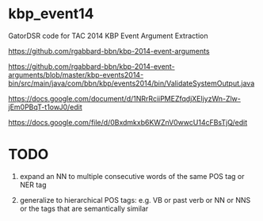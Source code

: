 kbp_event14
===========

GatorDSR code for TAC 2014 KBP Event Argument Extraction

https://github.com/rgabbard-bbn/kbp-2014-event-arguments

https://github.com/rgabbard-bbn/kbp-2014-event-arguments/blob/master/kbp-events2014-bin/src/main/java/com/bbn/kbp/events2014/bin/ValidateSystemOutput.java

https://docs.google.com/document/d/1NRrRciiPMEZfqdjXEljyzWn-Zlw-jEm0PBqT-t1owJ0/edit

https://docs.google.com/file/d/0Bxdmkxb6KWZnV0wwcU14cFBsTjQ/edit

# TODO

  1. expand an NN to multiple consecutive words of the same POS tag or NER tag
  
  2. generalize to hierarchical POS tags: e.g. VB or past verb or NN or NNS or the tags that are semantically similar
